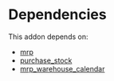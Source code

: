 # Dependencies

This addon depends on:

- [mrp](https://github.com/bringout/oca-ocb-mrp)
- [purchase_stock](https://github.com/bringout/oca-ocb-warehouse)
- [mrp_warehouse_calendar](https://github.com/bringout/oca-mrp)
